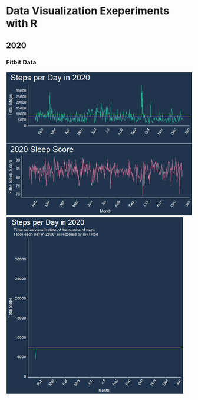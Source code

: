 # Data Visualization Exeperiments with R

## 2020
### Fitbit Data
![alt text](https://github.com/tessaeagle/datavisualizations/blob/main/Rplot.png "stepsSleep")
![alt text](https://github.com/tessaeagle/datavisualizations/blob/main/step.gif "stepsGif")
